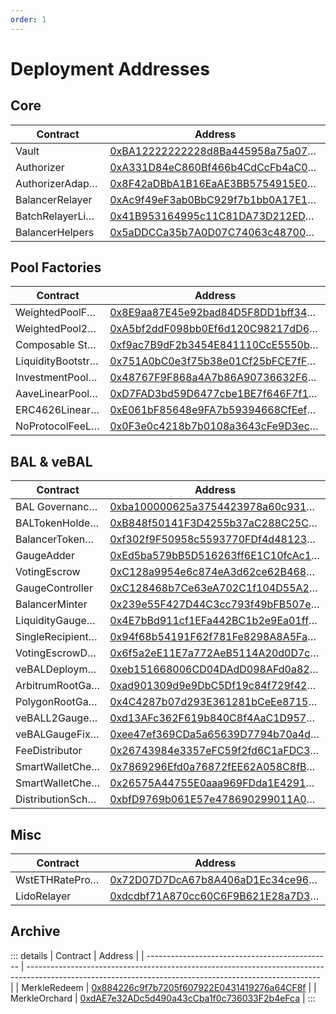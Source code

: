 ```yaml
---
order: 1
---
```

# Deployment Addresses

## Core
| Contract                                       | Address                                                                                                                                                 |
| ---------------------------------------------- | ------------------------------------------------------------------------------------------------------------------------------------------------------- |
| Vault                                          | <span class="address-link">[0xBA12222222228d8Ba445958a75a0704d566BF2C8](https://etherscan.io/address/0xBA12222222228d8Ba445958a75a0704d566BF2C8)</span> |
| Authorizer                                     | <span class="address-link">[0xA331D84eC860Bf466b4CdCcFb4aC09a1B43F3aE6](https://etherscan.io/address/0xA331D84eC860Bf466b4CdCcFb4aC09a1B43F3aE6)</span> |
| AuthorizerAdaptor                              | <span class="address-link">[0x8F42aDBbA1B16EaAE3BB5754915E0D06059aDd75](https://etherscan.io/address/0x8F42aDBbA1B16EaAE3BB5754915E0D06059aDd75)</span> |
| BalancerRelayer                                | <span class="address-link">[0xAc9f49eF3ab0BbC929f7b1bb0A17E1Fca5786251](https://etherscan.io/address/0xAc9f49eF3ab0BbC929f7b1bb0A17E1Fca5786251)</span> |
| BatchRelayerLibrary                            | <span class="address-link">[0x41B953164995c11C81DA73D212ED8Af25741b7Ac](https://etherscan.io/address/0x41B953164995c11C81DA73D212ED8Af25741b7Ac)</span> |
| BalancerHelpers                                | <span class="address-link">[0x5aDDCCa35b7A0D07C74063c48700C8590E87864E](https://etherscan.io/address/0x5aDDCCa35b7A0D07C74063c48700C8590E87864E)</span> |

## Pool Factories
| Contract                                       | Address                                                                                                                                                 |
| ---------------------------------------------- | ------------------------------------------------------------------------------------------------------------------------------------------------------- |
| WeightedPoolFactory                            | <span class="address-link">[0x8E9aa87E45e92bad84D5F8DD1bff34Fb92637dE9](https://etherscan.io/address/0x8E9aa87E45e92bad84D5F8DD1bff34Fb92637dE9)</span> |
| WeightedPool2TokensFactory                     | <span class="address-link">[0xA5bf2ddF098bb0Ef6d120C98217dD6B141c74EE0](https://etherscan.io/address/0xA5bf2ddF098bb0Ef6d120C98217dD6B141c74EE0)</span> |
| Composable Stable Pool                         | <span class="address-link">[0xf9ac7B9dF2b3454E841110CcE5550bD5AC6f875F](https://etherscan.io/address/0xf9ac7B9dF2b3454E841110CcE5550bD5AC6f875F)</span> |
| LiquidityBootstrappingPoolFactory              | <span class="address-link">[0x751A0bC0e3f75b38e01Cf25bFCE7fF36DE1C87DE](https://etherscan.io/address/0x751A0bC0e3f75b38e01Cf25bFCE7fF36DE1C87DE)</span> |
| InvestmentPoolFactory                          | <span class="address-link">[0x48767F9F868a4A7b86A90736632F6E44C2df7fa9](https://etherscan.io/address/0x48767F9F868a4A7b86A90736632F6E44C2df7fa9)</span> |
| AaveLinearPoolFactory                          | <span class="address-link">[0xD7FAD3bd59D6477cbe1BE7f646F7f1BA25b230f8](https://etherscan.io/address/0xD7FAD3bd59D6477cbe1BE7f646F7f1BA25b230f8)</span> |
| ERC4626LinearPoolFactory                       | <span class="address-link">[0xE061bF85648e9FA7b59394668CfEef980aEc4c66](https://etherscan.io/address/0xE061bF85648e9FA7b59394668CfEef980aEc4c66)</span> |
| NoProtocolFeeLiquidityBootstrappingPoolFactory | <span class="address-link">[0x0F3e0c4218b7b0108a3643cFe9D3ec0d4F57c54e](https://etherscan.io/address/0x0F3e0c4218b7b0108a3643cFe9D3ec0d4F57c54e)</span> |

## BAL & veBAL
| Contract                                       | Address                                                                                                                                                 |
| ---------------------------------------------- | ------------------------------------------------------------------------------------------------------------------------------------------------------- |
| BAL Governance Token                           | <span class="address-link">[0xba100000625a3754423978a60c9317c58a424e3D](https://etherscan.io/address/0xba100000625a3754423978a60c9317c58a424e3D)</span> |
| BALTokenHolderFactory                          | <span class="address-link">[0xB848f50141F3D4255b37aC288C25C109104F2158](https://etherscan.io/address/0xB848f50141F3D4255b37aC288C25C109104F2158)</span> |
| BalancerTokenAdmin                             | <span class="address-link">[0xf302f9F50958c5593770FDf4d4812309fF77414f](https://etherscan.io/address/0xf302f9F50958c5593770FDf4d4812309fF77414f)</span> |
| GaugeAdder                                     | <span class="address-link">[0xEd5ba579bB5D516263ff6E1C10fcAc1040075Fe2](https://etherscan.io/address/0xEd5ba579bB5D516263ff6E1C10fcAc1040075Fe2)</span> |
| VotingEscrow                                   | <span class="address-link">[0xC128a9954e6c874eA3d62ce62B468bA073093F25](https://etherscan.io/address/0xC128a9954e6c874eA3d62ce62B468bA073093F25)</span> |
| GaugeController                                | <span class="address-link">[0xC128468b7Ce63eA702C1f104D55A2566b13D3ABD](https://etherscan.io/address/0xC128468b7Ce63eA702C1f104D55A2566b13D3ABD)</span> |
| BalancerMinter                                 | <span class="address-link">[0x239e55F427D44C3cc793f49bFB507ebe76638a2b](https://etherscan.io/address/0x239e55F427D44C3cc793f49bFB507ebe76638a2b)</span> |
| LiquidityGaugeFactory                          | <span class="address-link">[0x4E7bBd911cf1EFa442BC1b2e9Ea01ffE785412EC](https://etherscan.io/address/0x4E7bBd911cf1EFa442BC1b2e9Ea01ffE785412EC)</span> |
| SingleRecipientGaugeFactory                    | <span class="address-link">[0x94f68b54191F62f781Fe8298A8A5Fa3ed772d227](https://etherscan.io/address/0x94f68b54191F62f781Fe8298A8A5Fa3ed772d227)</span> |
| VotingEscrowDelegationProxy                    | <span class="address-link">[0x6f5a2eE11E7a772AeB5114A20d0D7c0ff61EB8A0](https://etherscan.io/address/0x6f5a2eE11E7a772AeB5114A20d0D7c0ff61EB8A0)</span> |
| veBALDeploymentCoordinator                     | <span class="address-link">[0xeb151668006CD04DAdD098AFd0a82e78F77076c3](https://etherscan.io/address/0xeb151668006CD04DAdD098AFd0a82e78F77076c3)</span> |
| ArbitrumRootGaugeFactory                       | <span class="address-link">[0xad901309d9e9DbC5Df19c84f729f429F0189a633](https://etherscan.io/address/0xad901309d9e9DbC5Df19c84f729f429F0189a633)</span> |
| PolygonRootGaugeFactory                        | <span class="address-link">[0x4C4287b07d293E361281bCeEe8715c8CDeB64E34](https://etherscan.io/address/0x4C4287b07d293E361281bCeEe8715c8CDeB64E34)</span> |
| veBALL2GaugeSetupCoordinator                   | <span class="address-link">[0xd13AFc362F619b840C8f4AaC1D957cE219eF37Ca](https://etherscan.io/address/0xd13AFc362F619b840C8f4AaC1D957cE219eF37Ca)</span> |
| veBALGaugeFixCoordinator                       | <span class="address-link">[0xee47ef369CDa5a65639D7794b70a4d247826DdF3](https://etherscan.io/address/0xee47ef369CDa5a65639D7794b70a4d247826DdF3)</span> |
| FeeDistributor                                 | <span class="address-link">[0x26743984e3357eFC59f2fd6C1aFDC310335a61c9](https://etherscan.io/address/0x26743984e3357eFC59f2fd6C1aFDC310335a61c9)</span> |
| SmartWalletChecker                             | <span class="address-link">[0x7869296Efd0a76872fEE62A058C8fBca5c1c826C](https://etherscan.io/address/0x7869296Efd0a76872fEE62A058C8fBca5c1c826C)</span> |
| SmartWalletCheckerCoordinator                  | <span class="address-link">[0x26575A44755E0aaa969FDda1E4291Df22C5624Ea](https://etherscan.io/address/0x26575A44755E0aaa969FDda1E4291Df22C5624Ea)</span> |
| DistributionScheduler                          | <span class="address-link">[0xbfD9769b061E57e478690299011A028194D66e3C](https://etherscan.io/address/0xbfD9769b061E57e478690299011A028194D66e3C)</span> |

## Misc
| Contract                                       | Address                                                                                                                                                 |
| ---------------------------------------------- | ------------------------------------------------------------------------------------------------------------------------------------------------------- |
| WstETHRateProvider                             | <span class="address-link">[0x72D07D7DcA67b8A406aD1Ec34ce969c90bFEE768](https://etherscan.io/address/0x72D07D7DcA67b8A406aD1Ec34ce969c90bFEE768)</span> |
| LidoRelayer                                    | <span class="address-link">[0xdcdbf71A870cc60C6F9B621E28a7D3Ffd6Dd4965](https://etherscan.io/address/0xdcdbf71A870cc60C6F9B621E28a7D3Ffd6Dd4965)</span> |

## Archive
::: details
| Contract                                       | Address                                                                                                                                                 |
| ---------------------------------------------- | ------------------------------------------------------------------------------------------------------------------------------------------------------- |
| MerkleRedeem                                   | <span class="address-link">[0x884226c9f7b7205f607922E0431419276a64CF8f](https://etherscan.io/address/0x884226c9f7b7205f607922E0431419276a64CF8f)</span> |
| MerkleOrchard                                  | <span class="address-link">[0xdAE7e32ADc5d490a43cCba1f0c736033F2b4eFca](https://etherscan.io/address/0xdAE7e32ADc5d490a43cCba1f0c736033F2b4eFca)</span> |
:::


<style scoped>
table {
    display: table;
    width: 100%;
}
table th:first-of-type, td:first-of-type {
    width: 30%;
}
table th:nth-of-type(2) {
    width: 70%;
}
td {
    max-width: 0;
    overflow: hidden;
    text-overflow: ellipsis;
    white-space: nowrap;
}
</style>